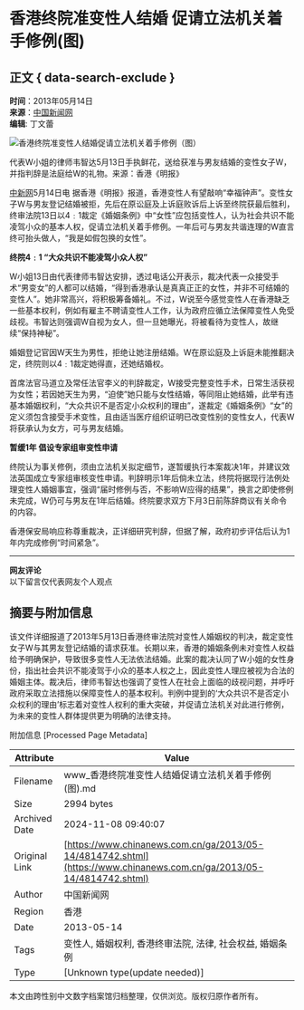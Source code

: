# 香港终院准变性人结婚 促请立法机关着手修例(图)

## 正文 { data-search-exclude }


**时间**：2013年05月14日  
**来源**：[中国新闻网](http://www.chinanews.com/)  
**编辑**: 丁文蕾  

![香港终院准变性人结婚促请立法机关着手修例（图）](http://www.chinanews.com/fileftp/2020/03/2020-03-11/U348P4T8D4814742F107DT20130514094545.jpg)

代表W小姐的律师韦智达5月13日手执鲜花，送给获准与男友结婚的变性女子W，并指判辞是法庭给W的礼物。来源：香港《明报》

[中新网](http://www.chinanews.com/)5月14日电 据香港《明报》报道，香港变性人有望敲响“幸福钟声”。变性女子W与男友登记结婚被拒，先后在原讼庭及上诉庭败诉后上诉至终院获最后胜利，终审法院13日以4﹕1裁定《婚姻条例》中“女性”应包括变性人，认为社会共识不能凌驾小众的基本人权，促请立法机关着手修例。一年后可与男友共谐连理的W直言终可抬头做人，“我是如假包换的女性”。

**终院4﹕1 “大众共识不能凌驾小众人权”**

W小姐13日由代表律师韦智达安排，透过电话公开表示，裁决代表一众接受手术“男变女”的人都可以结婚，“得到香港承认是真真正正的女性，并非不可结婚的变性人”。她非常高兴，将积极筹备婚礼。不过，W说至今感觉变性人在香港缺乏一些基本权利，例如有雇主不聘请变性人工作，认为政府应循立法保障变性人免受歧视。韦智达则强调W自视为女人，但一旦她曝光，将被看待为变性人，故继续“保持神秘”。

婚姻登记官因W天生为男性，拒绝让她注册结婚。W在原讼庭及上诉庭未能推翻决定，终院则以4﹕1裁定她得直，还她结婚权。

首席法官马道立及常任法官李义的判辞裁定，W接受完整变性手术，日常生活获视为女性；若因她天生为男，“迫使”她只能与女性结婚，等同阻止她结婚，此举有违基本婚姻权利，“大众共识不是否定小众权利的理由”，遂裁定《婚姻条例》“女”的定义须包含接受手术变性，且由适当医疗组织证明已改变性别的变性女人，代表W将获承认为女方，可与男友结婚。

**暂缓1年 倡设专家组审变性申请**

终院认为事关修例，须由立法机关拟定细节，遂暂缓执行本案裁决1年，并建议效法英国成立专家组审核变性申请。判辞明示1年后倘未立法，终院将据现行法例处理变性人婚姻事宜，强调“届时修例与否，不影响W应得的结果”，换言之即使修例未完成，W仍可与男友在1年后结婚。终院要求双方下月3日前陈辞商议有关命令的内容。

香港保安局响应称尊重裁决，正详细研究判辞，但据了解，政府初步评估后认为1年内完成修例“时间紧急”。

---

**网友评论**  
以下留言仅代表网友个人观点

## 摘要与附加信息

<!-- tcd_abstract -->
该文件详细报道了2013年5月13日香港终审法院对变性人婚姻权的判决，裁定变性女子W与其男友登记结婚的请求获准。长期以来，香港的婚姻条例未对变性人权益给予明确保护，导致很多变性人无法依法结婚。此案的裁决认同了W小姐的女性身份，指出社会共识不能凌驾于小众的基本人权之上，因此变性人理应被视为合法的婚姻主体。裁决后，律师韦智达也强调了变性人在社会上面临的歧视问题，并呼吁政府采取立法措施以保障变性人的基本权利。判例中提到的‘大众共识不是否定小众权利的理由’标志着对变性人权利的重大突破，并促请立法机关对此进行修例，为未来的变性人群体提供更为明确的法律支持。
<!-- tcd_abstract_end -->

附加信息 [Processed Page Metadata]

| Attribute       | Value                                  |
|-----------------|----------------------------------------|
| Filename        | www_香港终院准变性人结婚促请立法机关着手修例(图).md                             |
| Size            | 2994 bytes                           |
| Archived Date   | 2024-11-08 09:40:07                             |
| Original Link   | [https://www.chinanews.com.cn/ga/2013/05-14/4814742.shtml](https://www.chinanews.com.cn/ga/2013/05-14/4814742.shtml)                       |
| Author          | 中国新闻网                               |
| Region          | 香港                               |
| Date            | 2013-05-14                                 |
| Tags            | 变性人, 婚姻权利, 香港终审法院, 法律, 社会权益, 婚姻条例                                 |
| Type            | [Unknown type(update needed)]                                 |
<!-- tcd_table_end -->

本文由跨性别中文数字档案馆归档整理，仅供浏览。版权归原作者所有。
